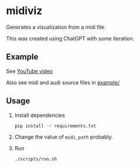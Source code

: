# midiviz

Generates a visualization from a midi file.

This was created using ChatGPT with some iteration.

## Example

See [YouTube video](https://youtu.be/7TJwmhFurUQ)

Also see midi and audi source files in [example/](example/)

## Usage

1. Install dependencies

    ```bash
    pip install -r requirements.txt
    ```

2. Change the value of `midi_path` probably.

3. Run

    ```bash
    ./scripts/run.sh
    ```